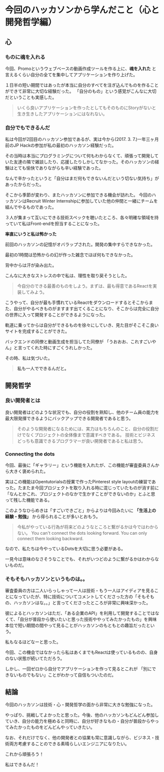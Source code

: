 # 今回のハッカソンから学んだこと（心と開発哲学編）

## 心

### ものに魂を入れる

今回、Promoというウェブベースの動画作成ツールを作る上に、**魂を入れた** と言えるくらい自分の全てを集中してアプリケーションを作り上げた。

１日半の短い期間ではあったが本当に自分のすべてを注ぎ込んでものを作ることができて非常に大切な経験だった。
「自分のもの」という感覚がこんなに大切だということも実感した。

> いくら良いアプリケーションを作ったとしてもそのものにStoryがないと生き生きしたアプリケーションにはなれない。

### 自分でもできるんだ

私は今回が2回目のハッカソン参加であるが、実は今から(2017. 3. 7.)一年三ヶ月前のJP Hackの参加が私の最初のハッカソン経験だった。

その当時は本当にプログラミングについて何もわからなくて、頑張って開発していた友達の隣で雑談したり、応援したりしかしてなかった。そのハッカソンの経験はとても愉快でありながらも辛い経験であった。

なんで辛かったというと「自分はまだ何もできないんだという切ない気持ち」があったからだった。

そこから季節が変わり、またハッカソンに参加できる機会が訪れた。
今回のハッカソンはRecruit Winter Internshipに参加していた他の仲間と一緒にチームを組んでやるものであった。

３人が集まって互いにできる技術スペックを聴いたところ、各々明確な領域を持っていて私はFront-endを担当することになった。

**率直にいうと私は怖かった**

前回のハッカソンの記憶がオバラップされた。開発の集中すらできなかった。

最初の1時間は恐怖からの幻が作った雑念でほぼ何もできなかった。

背中からは汗が染み出た。

こんなに大きなストレスの中で私は、理性を取り戻そうとした。

> 今自分のできる最善のものをしよう。まずは、最も得意であるReactを実装してみよう。

こうやって、自分が最も手慣れているReactをダウンロードするとそこからまた、自分がやるべきものがますます出てくることになり、そこからは完全に自分の世界に入って開発することができるようになった。

軌道に乗ってからは自分ができるものを徐々にしていき、見た目がそこそこ良いサイトを完成することができた。

バックエンドの同僚と動画生成を担当してた同僚が
「うおおお、これすごいやん」と言ってくれた時にすごくうれしかった。

その時、私は気づいた。

> **私も一人でできるんだと。**

## 開発哲学

### 良い開発者とは

良い開発者はどのような状況でも、自分の役割を熟知し、他のチーム員の能力を最大限発揮できるようにバックアップできる開発者であると思う。

> そのような開発者になるためには、実力はもちろんのこと、自分の役割だけでなくプロジェクトの全体像まで意識すべきである。
> 技術とビジネスどっちも意識できるプログラマーが良い開発者であると私は思う。

### Connecting the dots

今回、最後に「ギャラリー」という機能を入れたが、この機能が審査委員さんから大きく褒められた。

実はこの機能はOpentutorialsの授業で作ったPinterest style layoutの練習であった。たまたま今回プロジェクトを取り入れる時に混じっていたものが消す前に「なんとかこれ、プロジェクトのなかで生かすことができないのか」とふと思って残した機能である。

このようなひらめきは「すごいできごと」からよりは今回みたいに **「生活上の経験・勉強」** から得られることが多いとおもう。

> 今私がやっている行為が将来どのようなところと繋がるかは今ではわからない。
> You can't connect the dots looking forward. You can only connect them looking backward.

なので、私たちは今やっているDotsを大切に思う必要がある。

一見今は意味のなさそうなことでも、それがいつどのように繋がるかはわからないものだ。

### そもそもハッカソンというものは。。

審査委員の方は二人いらっしゃって一人は技術・もう一人はアイディアを見ることになっていたが、特に技術についてコメントしてくださった方の「そもそもの、ハッカソンはな。。」と言ってくださったところが非常に興味深かった。

彼によるとハッカソンはただ、「ある企業のAPI」を利用して開発することではなくて、「自分が普段から使いたいと思った技術ややってみたかったもの」を興味本位で短い期間の間やって見ることがハッカソンのもともとの趣旨だったという。

私もなるほどなーと思った。

今回、この機会ではなかったら私はあくまでもReactは使っているものの、自身のない状態が続いてただろう。

しかし、一回ゼロから自分でアプリケーションを作って見るとこれが
「別にできないものでもない」ことがわかって自信もついたのだ。

## 結論

今回のハッカソンは技術・心・開発哲学の面から非常に大きな勉強になった。

やっぱり、挑戦してよかったと思った。今後、他のハッカソンもどんどん参加していき、自分の能力を極めると同時に、自分が好きなもの・自分が普段からやってみたかったものをどんどんやっていきたい。

なお、それだけでなく、他の開発者との協業も常に意識しながら、ビジネス・技術両方考慮することのできる素晴らしいエンジニアになりたい。

これから頑張ろう！

私はできるんだ！
